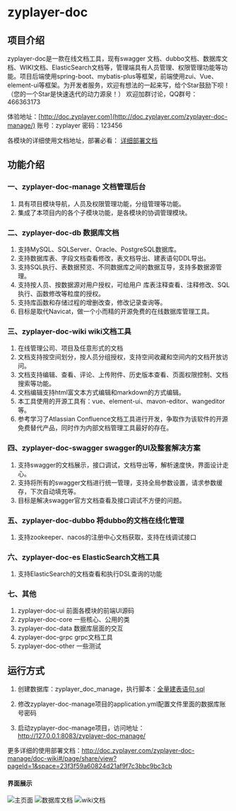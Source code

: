 # zyplayer-doc

## 项目介绍
zyplayer-doc是一款在线文档工具，现有swagger 文档、dubbo文档、数据库文档、WIKI文档、ElasticSearch文档等，管理端具有人员管理、权限管理功能等功能。项目后端使用spring-boot、mybatis-plus等框架，前端使用zui、Vue、element-ui等框架。为开发者服务，欢迎有想法的一起来写，给个Star鼓励下呗！（您的一个Star是快速迭代的动力源泉！）
欢迎加群讨论，QQ群号：466363173

体验地址：[http://doc.zyplayer.com](http://doc.zyplayer.com/zyplayer-doc-manage/) 账号：zyplayer 密码：123456

各模块的详细使用文档地址，部署必看：
[详细部署文档](http://doc.zyplayer.com/zyplayer-doc-manage/doc-wiki#/page/share/view?pageId=1&space=23f3f59a60824d21af9f7c3bbc9bc3cb) 

## 功能介绍
### 一、zyplayer-doc-manage 文档管理后台
1. 具有项目模块导航，人员及权限管理功能，分组管理等功能。
2. 集成了本项目内的各个子模块功能，是各模块的协调管理模块。

### 二、zyplayer-doc-db 数据库文档
1. 支持MySQL、SQLServer、Oracle、PostgreSQL数据库。
2. 支持数据库表、字段文档查看修改，表文档导出、建表语句DDL导出。
3. 支持SQL执行、表数据预览、不同数据库之间的数据互导，支持多数据源管理。
4. 支持按人员、按数据源对用户授权，可给用户 库表注释查看、注释修改、SQL执行、函数修改等粒度的授权。
5. 支持库函数和存储过程的增删改查，修改记录查询等。
6. 目标是取代Navicat，做一个小而精的开源免费的在线数据库管理工具。

### 三、zyplayer-doc-wiki wiki文档工具
1. 在线管理公司、项目及任意形式的文档
2. 文档支持按空间划分，按人员分组授权，支持空间收藏和空间内的文档开放访问。
3. 文档支持编辑、查看、评论、上传附件、历史版本查看、页面权限控制、文档搜索等功能。
4. 文档编辑支持html富文本方式编辑和markdown的方式编辑。
5. 本工具使用的开源工具有：vue、element-ui、mavon-editor、wangeditor等。
6. 参考学习了Atlassian Confluence文档工具进行开发，争取作为该软件的开源免费替代产品，同时作为内部文档管理工具最好的存在。

### 四、zyplayer-doc-swagger swagger的UI及整套解决方案
1. 支持swagger的文档展示，接口调试，文档导出等，解析速度快，界面设计走心。
2. 支持将所有的swagger文档进行统一管理，支持全局参数设置，请求参数缓存，下次自动填充等。
3. 目标是解决swagger官方文档查看及接口调试不方便的问题。

### 五、zyplayer-doc-dubbo 将dubbo的文档在线化管理
1. 支持zookeeper、nacos的注册中心文档获取，支持在线调试接口

### 六、zyplayer-doc-es ElasticSearch文档工具
1. 支持ElasticSearch的文档查看和执行DSL查询的功能

### 七、其他
1. zyplayer-doc-ui 前面各模块的前端UI源码
2. zyplayer-doc-core 一些核心、公用的类
3. zyplayer-doc-data 数据库层面的交互
4. zyplayer-doc-grpc grpc文档工具
5. zyplayer-doc-other 一些测试

## 运行方式

1. 创建数据库：zyplayer_doc_manage，执行脚本：[全量建表语句.sql](https://gitee.com/zyplayer/zyplayer-doc/blob/master/zyplayer-doc-manage/src/main/resources/sql/全量建表语句.sql)

2. 修改zyplayer-doc-manage项目的application.yml配置文件里面的数据库账号密码

3. 启动zyplayer-doc-manage项目，访问地址：http://127.0.0.1:8083/zyplayer-doc-manage/

更多详细的使用部署文档：http://doc.zyplayer.com/zyplayer-doc-manage/doc-wiki#/page/share/view?pageId=1&space=23f3f59a60824d21af9f7c3bbc9bc3cb

#### 界面展示
![主页面](https://images.gitee.com/uploads/images/2020/0516/125840_d6284954_596905.png "主页面.png")
![数据库文档](https://images.gitee.com/uploads/images/2020/0516/130017_254f9559_596905.png "数据库文档.png")
![wiki文档](https://images.gitee.com/uploads/images/2020/0516/130119_bc2f5021_596905.png "wiki文档.png")
